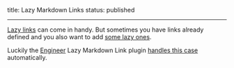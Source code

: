 title: Lazy Markdown Links
status: published

---

[Lazy links][1] can come in handy. But sometimes you have links
already defined and you also want to add [some lazy ones][*].

[1]: http://www.tylerbutler.com/
[*]: http://www.xkcd2.com/

Luckily the [Engineer][2] Lazy Markdown Link plugin [handles this
case][*] automatically.

[*]: http://www.tylerbutler.com/
[2]: https://github.com/tylerbutler/engineer/
